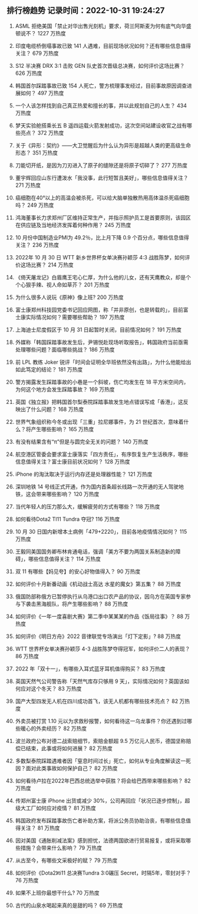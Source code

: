 
## 排行榜趋势 记录时间：2022-10-31 19:24:27
  
  1. ASML 拒绝美国「禁止对华出售光刻机」要求，荷兰阿斯麦为何有底气向华盛顿说不？ 1227 万热度
    
  2. 印度电缆桥倒塌事故已致 141 人遇难，目前现场状况如何？还有哪些信息值得关注？ 679 万热度
    
  3. S12 半决赛 DRX 3:1 击败 GEN 队史首次晋级总决赛，如何评价这场比赛？ 626 万热度
    
  4. 韩国首尔踩踏事故已致 154 人死亡，警方梳理事发经过，目前事故原因调查进展如何？ 497 万热度
    
  5. 一个人该怎样找到自己真正热爱和擅长的事，并以此规划自己的人生？ 434 万热度
    
  6. 梦天实验舱搭乘长五 B 遥四运载火箭发射成功，这次空间站建设收官之战有哪些亮点？ 372 万热度
    
  7. 关于《异形：契约》——大卫觉醒后为什么认为异形是超越人类的更高级生命形态？ 351 万热度
    
  8. 刀能切开纸，是因为刀刃进入了原子的缝隙还是将原子切碎了？ 277 万热度
    
  9. 董宇辉回应山东行遭泼水「我没事，此行短暂且美好」，哪些信息值得关注？ 271 万热度
    
  10. 癌细胞在40°以上的高温会被杀死，可以给大脑单独散热用高体温杀死癌细胞吗？ 249 万热度
    
  11. 鸿海董事长力求郑州厂区维持正常生产，并指示照护员工是首要原则，该园区在供应链及当地经济发挥着何种作用？ 245 万热度
    
  12. 10 月份中国制造业PMI为 49.2％，比上月下降 0.9 个百分点，哪些信息值得关注？ 236 万热度
    
  13. 2022年 10 月 30 日 WTT 新乡世界杯女单决赛孙颖莎 4:3 战胜陈梦，如何评价这场比赛？ 214 万热度
    
  14. 《倚天屠龙记》白眉鹰王宅心仁厚，为什么他的儿女，还有天鹰教众，却是个个心狠手辣、视人命如草芥？ 201 万热度
    
  15. 为什么很多人说玩《原神》像上班? 200 万热度
    
  16. 富士康郑州科技园党委书记回应网图，称「并非原创，也是转载的」，目前富士康实际情况如何？需要哪些帮助？ 197 万热度
    
  17. 上海迪士尼度假区于 10 月 31 日起暂时关闭，目前情况如何？ 191 万热度
    
  18. 外媒称「韩国踩踏事故发生后，尹锡悦赴现场听取报告」，韩国政府当前亟需处理哪些问题？面临哪些挑战？ 186 万热度
    
  19. 前 LPL 教练 Joker 锐评「时间会证明全华班依然没有出路」，为什么他能给出如此笃定的结论？ 181 万热度
    
  20. 警方揭露发生踩踏事故的小巷是一个斜坡，伤亡均发生在 18 平方米空间内，为何这个地方会发生踩踏事故？ 169 万热度
    
  21. 英国《独立报》把韩国首尔梨泰院踩踏事故发生地点错误写成「香港」，这反映出了什么问题？ 168 万热度
    
  22. 世界气象组织称今冬或出现「三重」拉尼娜事件，为 21 世纪首次，意味着什么？将产生哪些影响？ 165 万热度
    
  23. 有没有结果含有“π”但是与圆完全无关的问题？ 140 万热度
    
  24. 航空港区管委会要求富士康落实「四方责任」，有序恢复生产生活秩序，哪些信息值得关注？富士康目前状况如何？ 128 万热度
    
  25. iPhone 的淘汰取决于运行内存还是处理器性能？ 121 万热度
    
  26. 深圳地铁 14 号线正式开通，作为国内首条超长线路一次开通的无人驾驶地铁，这会带来哪些影响？ 120 万热度
    
  27. 当代年轻人的压力那么大，缓解疲劳的方式有哪些？ 118 万热度
    
  28. 如何看待Dota2 TI11 Tundra 夺冠? 116 万热度
    
  29. 10 月 30 日国内新增本土病例「479+2220」，目前各地疫情情况如何？ 115 万热度
    
  30. 王毅同美国国务卿布林肯通电话，强调「美方不要为两国关系制造新的障碍」，哪些信息值得关注？ 114 万热度
    
  31. 双 11 有哪些【妈见夸】的安心好物值得入？ 90 万热度
    
  32. 如何评价十月新番动画《机动战士高达 水星的魔女》第五集？ 88 万热度
    
  33. 俄国防部称俄方已暂停执行从乌港口出口农产品的协议，因乌方在英国专家参与下袭击黑海舰队，将产生哪些影响？ 88 万热度
    
  34. 如何评价《一年一度喜剧大赛》第二季中某某某的作品《饭局往事》？ 88 万热度
    
  35. 如何评价《明日方舟》2022 音律联觉专场演出「灯下定影」? 88 万热度
    
  36. WTT 世界杯女单决赛孙颖莎 4-3 战胜陈梦夺得冠军，如何评价二人的表现？ 86 万热度
    
  37. 2022 年「双十一」，有哪些入耳式蓝牙耳机值得购买？ 83 万热度
    
  38. 英国天然气公司警告称「天然气库存只够用 9 天」，实际情况如何？英国该如何应对这个冬天？ 83 万热度
    
  39. 国产大型四发无人机在四川成功首飞，该无人机都有哪些技术亮点？ 82 万热度
    
  40. 外卖员被打赏 1.10 元以为求救秒报警，如何看待这一乌龙事件？你还遇到过哪些暖心的外卖经历？ 82 万热度
    
  41. 波兰政府公布对德二战索赔细节，索赔金额超 9.5 万亿元人民币，德国坚称赔偿已结束，此事或将如何进展？ 82 万热度
    
  42. 多数梨泰院踩踏遇难者因「窒息时间过长」死亡，如何从专业角度解读这一死因？面对此类事故如何保护自己？ 82 万热度
    
  43. 如何看待卢拉在2022年巴西总统选举中获胜？将会给巴西带来哪些影响？ 82 万热度
    
  44. 传郑州富士康 iPhone 出货或减少 30%，公司再回应「状况已逐步控制」，超级大工厂如何应对疫情？ 81 万热度
    
  45. 韩国政府发布踩踏事故伤亡者补助方案，将派公务员协助治丧，有哪些信息值得关注？ 81 万热度
    
  46. 因对美国《通胀削减法案》感到担忧，法德两国欲进行贸易报复，或将采取哪些措施？会带来什么影响？ 79 万热度
    
  47. 从古至今，有哪些文采极好的赋？ 79 万热度
    
  48. 如何评价《Dota2》ti11 总决赛Tundra  3:0碾压 Secret，时隔5年，零封对手？ 76 万热度
    
  49. 如果不上班你最想干什么? 70 万热度
    
  50. 古代的山泉水喝起来真的是甜的吗？ 69 万热度
    